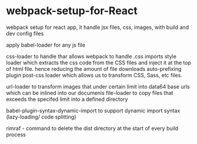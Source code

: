 # webpack-setup-for-React
webpack setup for react app, it handle jsx files, css, images, with build and dev config files

apply babel-loader for any js file

css-loader to handle thar allows webpack to handle .css imports 
style loader which extracts the css code from the CSS files and inject it at the top of html file. hence reducing the amount of file downloads
auto-prefixing plugin
post-css loader which allows us to transform CSS, Sass, etc files.

url-loader to transform images that under certain limit into data64 base urls which can be inlined into our documenis 
file-loader to copy files that exceeds the specifed limit into a defined directory

babel-plugin-syntax-dynamic-import to support dynamic import syntax (lazy-loading/ code splitting)

rimraf - command to delete the dist directory at the start of every build process 
